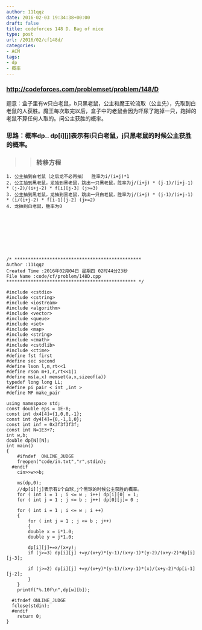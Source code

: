 ```yaml
---
author: 111qqz
date: 2016-02-03 19:34:38+00:00
draft: false
title: codeforces 148 D. Bag of mice
type: post
url: /2016/02/cf148d/
categories:
- ACM
tags:
- dp
- 概率
---
```


### http://codeforces.com/problemset/problem/148/D
题意：盒子里有w只白老鼠，b只黑老鼠，公主和魔王轮流取（公主先），先取到白老鼠的人获胜。魔王每次取完以后，盒子中的老鼠会因为吓尿了跑掉一只，跑掉的老鼠不算任何人取的。问公主获胜的概率。




### 思路：概率dp.. dp[i][j]表示有i只白老鼠，j只黑老鼠的时候公主获胜的概率。




<blockquote>

> 
> ### 转移方程
> 
> 
</blockquote>







    
    1. 公主抽到白老鼠（之后龙不必再抽）  胜率为i/(i+j)*1 
    2. 公主抽到黑老鼠，龙抽到黑老鼠，跳出一只黑老鼠，胜率为j/(i+j) * (j-1)/(i+j-1) * (j-2)/(i+j-2) * f[i][j-3] (j>=3)
    3. 公主抽到黑老鼠，龙抽到黑老鼠，跳出一只白老鼠，胜率为j/(i+j) * (j-1)/(i+j-1) * (i/(i+j-2) * f[i-1][j-2] (j>=2)
    4. 龙抽到白老鼠，胜率为0
    







    
    /* ***********************************************
    Author :111qqz
    Created Time :2016年02月04日 星期四 02时44分23秒
    File Name :code/cf/problem/148D.cpp
    ************************************************ */
    
    #include <cstdio>
    #include <cstring>
    #include <iostream>
    #include <algorithm>
    #include <vector>
    #include <queue>
    #include <set>
    #include <map>
    #include <string>
    #include <cmath>
    #include <cstdlib>
    #include <ctime>
    #define fst first
    #define sec second
    #define lson l,m,rt<<1
    #define rson m+1,r,rt<<1|1
    #define ms(a,x) memset(a,x,sizeof(a))
    typedef long long LL;
    #define pi pair < int ,int >
    #define MP make_pair
    
    using namespace std;
    const double eps = 1E-8;
    const int dx4[4]={1,0,0,-1};
    const int dy4[4]={0,-1,1,0};
    const int inf = 0x3f3f3f3f;
    const int N=1E3+7;
    int w,b;
    double dp[N][N];
    int main()
    {
    	#ifndef  ONLINE_JUDGE 
    	freopen("code/in.txt","r",stdin);
      #endif
    	cin>>w>>b;
    	
    	ms(dp,0);
    	//dp[i][j]表示有i个白球,j个黑球的时候公主获胜的概率。
    	for ( int i = 1 ; i <= w ; i++) dp[i][0] = 1;
    	for ( int j = 1 ; j <= b ; j++) dp[0][j]= 0 ; 
    
    	for ( int i = 1 ; i <= w ; i ++)
    	{
    	    for ( int j = 1 ; j <= b ; j++)
    	    {
    		double x = i*1.0;
    		double y = j*1.0;
    
    		dp[i][j]+=x/(x+y);
    		if (j>=3) dp[i][j] +=y/(x+y)*(y-1)/(x+y-1)*(y-2)/(x+y-2)*dp[i][j-3];
    
    		if (j>=2) dp[i][j] +=y/(x+y)*(y-1)/(x+y-1)*(x)/(x+y-2)*dp[i-1][j-2];
    	    }
    	}
    	printf("%.10f\n",dp[w][b]);
    
      #ifndef ONLINE_JUDGE  
      fclose(stdin);
      #endif
        return 0;
    }
    




